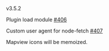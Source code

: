 v3.5.2

Plugin load module [#406](https://github.com/GEOLYTIX/xyz/issues/406)

Custom user agent for node-fetch [#407](https://github.com/GEOLYTIX/xyz/issues/407)

Mapview icons will be memoized.
